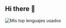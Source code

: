 ## Hi there 👋

![Mis top lenguajes usados](https://github-readme-stats-tau-eight-76.vercel.app/api/top-langs/?username=Francisco-Gabriel-Ruiz-Ruiz&bg_color=50,000000,00A300&title_color=fff&text_color=fff&langs_count=10)
